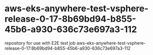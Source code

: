 # aws-eks-anywhere-test-vsphere-release-0-17-8b69bd94-b855-45b6-a930-636c73e697a3-112
repository for use with E2E test job aws-eks-anywhere-test-vsphere-release-0-17:8b69bd94-b855-45b6-a930-636c73e697a3-112
